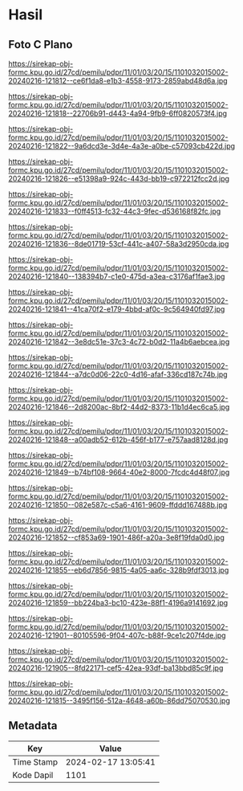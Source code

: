 # Hasil

## Foto C Plano

https://sirekap-obj-formc.kpu.go.id/27cd/pemilu/pdpr/11/01/03/20/15/1101032015002-20240216-121812--ce6f1da8-e1b3-4558-9173-2859abd48d6a.jpg

https://sirekap-obj-formc.kpu.go.id/27cd/pemilu/pdpr/11/01/03/20/15/1101032015002-20240216-121818--22706b91-d443-4a94-9fb9-6ff0820573f4.jpg

https://sirekap-obj-formc.kpu.go.id/27cd/pemilu/pdpr/11/01/03/20/15/1101032015002-20240216-121822--9a6dcd3e-3d4e-4a3e-a0be-c57093cb422d.jpg

https://sirekap-obj-formc.kpu.go.id/27cd/pemilu/pdpr/11/01/03/20/15/1101032015002-20240216-121826--e51398a9-924c-443d-bb19-c972212fcc2d.jpg

https://sirekap-obj-formc.kpu.go.id/27cd/pemilu/pdpr/11/01/03/20/15/1101032015002-20240216-121833--f0ff4513-fc32-44c3-9fec-d536168f82fc.jpg

https://sirekap-obj-formc.kpu.go.id/27cd/pemilu/pdpr/11/01/03/20/15/1101032015002-20240216-121836--8de01719-53cf-441c-a407-58a3d2950cda.jpg

https://sirekap-obj-formc.kpu.go.id/27cd/pemilu/pdpr/11/01/03/20/15/1101032015002-20240216-121840--138394b7-c1e0-475d-a3ea-c3176af1fae3.jpg

https://sirekap-obj-formc.kpu.go.id/27cd/pemilu/pdpr/11/01/03/20/15/1101032015002-20240216-121841--41ca70f2-e179-4bbd-af0c-9c564940fd97.jpg

https://sirekap-obj-formc.kpu.go.id/27cd/pemilu/pdpr/11/01/03/20/15/1101032015002-20240216-121842--3e8dc51e-37c3-4c72-b0d2-11a4b6aebcea.jpg

https://sirekap-obj-formc.kpu.go.id/27cd/pemilu/pdpr/11/01/03/20/15/1101032015002-20240216-121844--a7dc0d06-22c0-4d16-afaf-336cd187c74b.jpg

https://sirekap-obj-formc.kpu.go.id/27cd/pemilu/pdpr/11/01/03/20/15/1101032015002-20240216-121846--2d8200ac-8bf2-44d2-8373-11b1d4ec6ca5.jpg

https://sirekap-obj-formc.kpu.go.id/27cd/pemilu/pdpr/11/01/03/20/15/1101032015002-20240216-121848--a00adb52-612b-456f-b177-e757aad8128d.jpg

https://sirekap-obj-formc.kpu.go.id/27cd/pemilu/pdpr/11/01/03/20/15/1101032015002-20240216-121849--b74bf108-9664-40e2-8000-7fcdc4d48f07.jpg

https://sirekap-obj-formc.kpu.go.id/27cd/pemilu/pdpr/11/01/03/20/15/1101032015002-20240216-121850--082e587c-c5a6-4161-9609-ffddd167488b.jpg

https://sirekap-obj-formc.kpu.go.id/27cd/pemilu/pdpr/11/01/03/20/15/1101032015002-20240216-121852--cf853a69-1901-486f-a20a-3e8f19fda0d0.jpg

https://sirekap-obj-formc.kpu.go.id/27cd/pemilu/pdpr/11/01/03/20/15/1101032015002-20240216-121855--eb6d7856-9815-4a05-aa6c-328b9fdf3013.jpg

https://sirekap-obj-formc.kpu.go.id/27cd/pemilu/pdpr/11/01/03/20/15/1101032015002-20240216-121859--bb224ba3-bc10-423e-88f1-4196a9141692.jpg

https://sirekap-obj-formc.kpu.go.id/27cd/pemilu/pdpr/11/01/03/20/15/1101032015002-20240216-121901--80105596-9f04-407c-b88f-9ce1c207f4de.jpg

https://sirekap-obj-formc.kpu.go.id/27cd/pemilu/pdpr/11/01/03/20/15/1101032015002-20240216-121905--8fd22171-cef5-42ea-93df-ba13bbd85c9f.jpg

https://sirekap-obj-formc.kpu.go.id/27cd/pemilu/pdpr/11/01/03/20/15/1101032015002-20240216-121815--3495f156-512a-4648-a60b-86dd75070530.jpg


## Metadata

| Key        | Value               |
| ---------- | ------------------- |
| Time Stamp | 2024-02-17 13:05:41 |
| Kode Dapil | 1101                |



